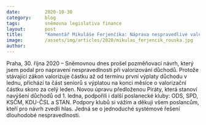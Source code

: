 ```yaml
---
date:         2020-10-30
category:     blog
tags:         sněmovna legislativa finance
layout:       post
title:        "Komentář Mikuláše Ferjenčíka: Náprava nespravedlivé valorizace prošla i přes odpor vládních stran"
image:        /assets/img/articles/2020/mikulas_ferjencik_rouska.jpg
author:       
--- 
```



Praha, 30. října 2020 – Sněmovnou dnes prošel pozměňovací návrh, který jsem podal pro napravení nespravedlnosti při valorizování důchodů. Protože stávající zákon valorizuje částku až od termínu první výplaty důchodu v lednu, přichází ta část seniorů s výplatou na konci měsíce o valorizační částku skoro za celý leden. Novou úpravu předloženou Piráty, která stanoví navýšení důchodů od 1. ledna, podpořili i další poslanecké kluby: ODS, SPD, KSČM, KDU-ČSL a STAN. Podpory klubů si vážím a děkuji všem poslancům, kteří pro návrh zvedli hlas. Jedná se o jednoduché systémové řešení dlouhodobé nespravedlnosti.

 
